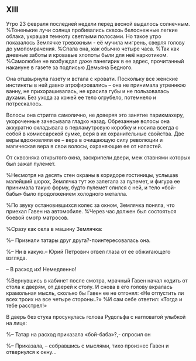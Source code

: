 ## XIII

Утро 23 февраля последней недели перед весной выдалось солнечным.
%Тоненькие лучи солнца пробивались сквозь белоснежные легкие облака, украшая темноту светлыми полосами. Но такое утро показалось Землячке тревожным - её мучила мигрень, сверля голову до умопомрачения.
%Спала она, как обычно четыре часа.
%Так как дневные заботы и кровавые хлопоты были для неё наркотиком.
%Самолюбие не возбуждал даже панегирик в ее адрес, прочитанный накануне в газете за подписью Демьяна Бедного.

Она отшвырнула газету и встала с кровати.
Поскольку все женские инстинкты в ней давно атрофировались – она не принимала утреннюю ванну, не прихорашивалась, не красила губы и не пользовалась духами.
Без ухода за кожей ее тело огрубело, потемнело и потрескалось.

Волосы она стригла самолично, не доверяя это занятие парикмахеру, укороченные зачесывала гладко назад.
Обрезанные волосы она аккуратно складывала в перламутровую коробку и носила всегда с собой в комиссарской сумке, веря в их охранительные свойства.
Две веры вдохновляли ее – вера в очищающую силу революции и магическая вера в свои волосы, охраняющие ее от напастей.

От сквозняка открытого окна, заскрипели двери, меж ставнями которых был зажат пулемет.

%Несмотря на десять стен охраны в коридоре гостиницы, услышав малейший шорох, Землячка тут же залегала за пулемет, и фигура ее принимала такую форму, будто пулемет слился с ней, и тело «бой-бабы» было продолжением холодного металла.

%По звуку остановившихся колес за окном, Землячка поняла, что приехал Гавен на автомобиле.
%Через час должен был состояться боевой смотр матросов.

%Сразу как села в машину Землячка:

%– Признали татары друг друга?-поинтересовалась она.

%– Ни в какую.– Юрий Петрович отвел глаза от ее обжигающего взгляда.

– В расход их!
Немедленно!

%Вернувшись в кабинет после смотра, мрачный Гавен начал ходить от стола к дверям, от дверей к столу.
И снова в его голову вкралась крамольная мысль, сколько бы Гавен ее не отгонял:
«Не отпустить ли всех троих на все четыре стороны..?»
%И сам себе ответил:
«Тогда и тебе расстрел!»

В дверь без стука просунулась голова Рудольфа с нагловатой улыбкой на лице:

%– Татар на расход приказала «бой-баба»?,- спросил он

%– Приказала, – собравшись с мыслями, тихо произнес Гавен и отвернулся к окну...
